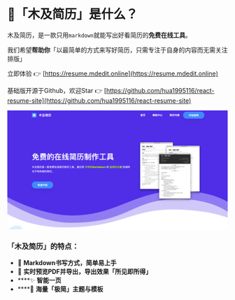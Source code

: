 # 📝「木及简历」是什么？

木及简历，是一款只用`markdown`就能写出好看简历的**免费在线工具**。 

我们希望**帮助你**「以最简单的方式来写好简历，只需专注于自身的内容而无需关注排版」

立即体验 👉  [https://resume.mdedit.online](https://resume.mdedit.online) 

基础版开源于Github，欢迎Star  👉 [https://github.com/hua1995116/react-resume-site](https://github.com/hua1995116/react-resume-site)

![](.gitbook/assets/jie-ping-20210904-xia-wu-6.12.05.png)

### 「木及简历」的特点：

* 📝 **Markdown书写方式，简单易上手**
* 🎯 **实时预览PDF并导出，导出效果「所见即所得」**
* \*\*\*\*✨ **智能一页**
* \*\*\*\*🎏 **海量「极简」主题与模板**



